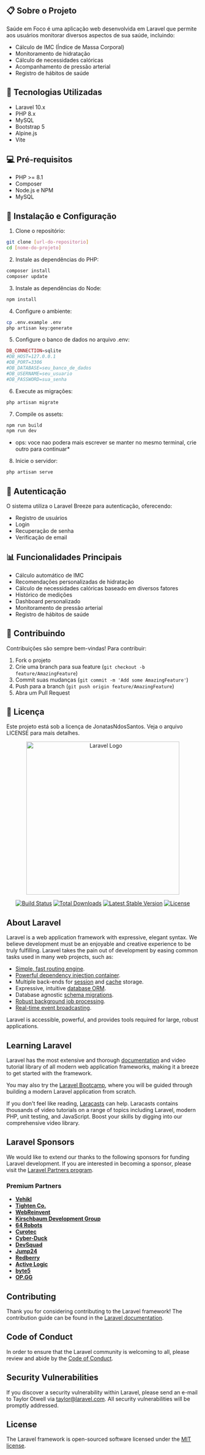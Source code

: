 ## 📋 Sobre o Projeto
Saúde em Foco é uma aplicação web desenvolvida em Laravel que permite aos usuários monitorar diversos aspectos de sua saúde, incluindo:
- Cálculo de IMC (Índice de Massa Corporal)
- Monitoramento de hidratação
- Cálculo de necessidades calóricas
- Acompanhamento de pressão arterial
- Registro de hábitos de saúde

## 🚀 Tecnologias Utilizadas
- Laravel 10.x
- PHP 8.x
- MySQL
- Bootstrap 5
- Alpine.js
- Vite

## 💻 Pré-requisitos
- PHP >= 8.1
- Composer
- Node.js e NPM
- MySQL

## 🔧 Instalação e Configuração

1. Clone o repositório:
```bash
git clone [url-do-repositorio]
cd [nome-do-projeto]
```

2. Instale as dependências do PHP:
```bash
composer install
composer update
```


3. Instale as dependências do Node:
```bash
npm install
```

4. Configure o ambiente:
```bash
cp .env.example .env
php artisan key:generate
```

5. Configure o banco de dados no arquivo .env:
```php
DB_CONNECTION=sqlite
#DB_HOST=127.0.0.1
#DB_PORT=3306
#DB_DATABASE=seu_banco_de_dados
#DB_USERNAME=seu_usuario
#DB_PASSWORD=sua_senha
```

6. Execute as migrações:
```bash
php artisan migrate
```

7. Compile os assets:
```bash
npm run build
npm run dev
```
* ops: voce nao podera mais escrever se manter no mesmo terminal, crie outro para continuar*

8. Inicie o servidor:
```bash
php artisan serve
```


## 🔐 Autenticação
O sistema utiliza o Laravel Breeze para autenticação, oferecendo:
- Registro de usuários
- Login
- Recuperação de senha
- Verificação de email

## 📊 Funcionalidades Principais
- Cálculo automático de IMC
- Recomendações personalizadas de hidratação
- Cálculo de necessidades calóricas baseado em diversos fatores
- Histórico de medições
- Dashboard personalizado
- Monitoramento de pressão arterial
- Registro de hábitos de saúde

## 🤝 Contribuindo
Contribuições são sempre bem-vindas! Para contribuir:

1. Fork o projeto
2. Crie uma branch para sua feature (`git checkout -b feature/AmazingFeature`)
3. Commit suas mudanças (`git commit -m 'Add some AmazingFeature'`)
4. Push para a branch (`git push origin feature/AmazingFeature`)
5. Abra um Pull Request

## 📝 Licença
Este projeto está sob a licença de JonatasNdosSantos. Veja o arquivo LICENSE para mais detalhes.




<p align="center"><a href="https://laravel.com" target="_blank"><img src="https://raw.githubusercontent.com/laravel/art/master/logo-lockup/5%20SVG/2%20CMYK/1%20Full%20Color/laravel-logolockup-cmyk-red.svg" width="400" alt="Laravel Logo"></a></p>

<p align="center">
<a href="https://github.com/laravel/framework/actions"><img src="https://github.com/laravel/framework/workflows/tests/badge.svg" alt="Build Status"></a>
<a href="https://packagist.org/packages/laravel/framework"><img src="https://img.shields.io/packagist/dt/laravel/framework" alt="Total Downloads"></a>
<a href="https://packagist.org/packages/laravel/framework"><img src="https://img.shields.io/packagist/v/laravel/framework" alt="Latest Stable Version"></a>
<a href="https://packagist.org/packages/laravel/framework"><img src="https://img.shields.io/packagist/l/laravel/framework" alt="License"></a>
</p>

## About Laravel

Laravel is a web application framework with expressive, elegant syntax. We believe development must be an enjoyable and creative experience to be truly fulfilling. Laravel takes the pain out of development by easing common tasks used in many web projects, such as:

- [Simple, fast routing engine](https://laravel.com/docs/routing).
- [Powerful dependency injection container](https://laravel.com/docs/container).
- Multiple back-ends for [session](https://laravel.com/docs/session) and [cache](https://laravel.com/docs/cache) storage.
- Expressive, intuitive [database ORM](https://laravel.com/docs/eloquent).
- Database agnostic [schema migrations](https://laravel.com/docs/migrations).
- [Robust background job processing](https://laravel.com/docs/queues).
- [Real-time event broadcasting](https://laravel.com/docs/broadcasting).

Laravel is accessible, powerful, and provides tools required for large, robust applications.

## Learning Laravel

Laravel has the most extensive and thorough [documentation](https://laravel.com/docs) and video tutorial library of all modern web application frameworks, making it a breeze to get started with the framework.

You may also try the [Laravel Bootcamp](https://bootcamp.laravel.com), where you will be guided through building a modern Laravel application from scratch.

If you don't feel like reading, [Laracasts](https://laracasts.com) can help. Laracasts contains thousands of video tutorials on a range of topics including Laravel, modern PHP, unit testing, and JavaScript. Boost your skills by digging into our comprehensive video library.

## Laravel Sponsors

We would like to extend our thanks to the following sponsors for funding Laravel development. If you are interested in becoming a sponsor, please visit the [Laravel Partners program](https://partners.laravel.com).

### Premium Partners

- **[Vehikl](https://vehikl.com/)**
- **[Tighten Co.](https://tighten.co)**
- **[WebReinvent](https://webreinvent.com/)**
- **[Kirschbaum Development Group](https://kirschbaumdevelopment.com)**
- **[64 Robots](https://64robots.com)**
- **[Curotec](https://www.curotec.com/services/technologies/laravel/)**
- **[Cyber-Duck](https://cyber-duck.co.uk)**
- **[DevSquad](https://devsquad.com/hire-laravel-developers)**
- **[Jump24](https://jump24.co.uk)**
- **[Redberry](https://redberry.international/laravel/)**
- **[Active Logic](https://activelogic.com)**
- **[byte5](https://byte5.de)**
- **[OP.GG](https://op.gg)**

## Contributing

Thank you for considering contributing to the Laravel framework! The contribution guide can be found in the [Laravel documentation](https://laravel.com/docs/contributions).

## Code of Conduct

In order to ensure that the Laravel community is welcoming to all, please review and abide by the [Code of Conduct](https://laravel.com/docs/contributions#code-of-conduct).

## Security Vulnerabilities

If you discover a security vulnerability within Laravel, please send an e-mail to Taylor Otwell via [taylor@laravel.com](mailto:taylor@laravel.com). All security vulnerabilities will be promptly addressed.

## License

The Laravel framework is open-sourced software licensed under the [MIT license](https://opensource.org/licenses/MIT).
